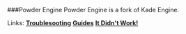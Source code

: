 ###Powder Engine
Powder Engine is a fork of Kade Engine.

Links:
**[Troublesooting]({{site.url}}troubleshooting)**
**[Guides]({{site.url}}guides-index)**
**[It Didn't Work!]({{site.url}}it-didnt-work)**
